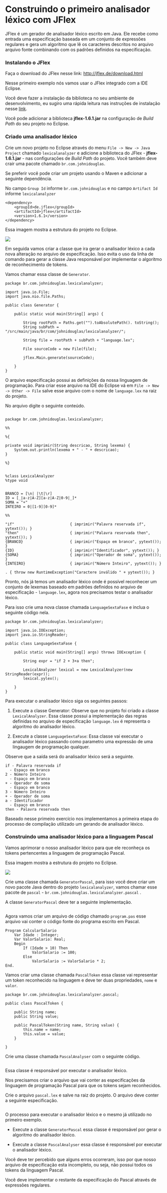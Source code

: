 Construindo o primeiro analisador léxico com JFlex
======

JFlex é um gerador de analisador léxico escrito em Java. Ele recebe como entrada uma especificação baseada em um conjunto de expressões regulares e gera um algoritmo que lê os caracteres descritos no arquivo arquivo fonte combinando com os padrões definidos na especificação.

### Instalando o JFlex

Faça o download do JFlex nesse link: http://jflex.de/download.html

Nesse primeiro exemplo nós vamos usar o JFlex integrado com a IDE Eclipse.

Você deve fazer a instalação da biblioteca no seu ambiente de desenvolvimento, eu sugiro uma rápida leitura nas instruções de instalação nesse [link](http://jflex.de/installing.html).

Você pode adicionar a biblioteca **jflex-1.6.1.jar** na configuração de *Build Path* do seu projeto no Eclipse.

### Criado uma analisador léxico

Crie um novo projeto no Eclipse através do menu `File -> New -> Java Project` chamado `lexicalanalyzer` e adicione a biblioteca do JFlex - **jflex-1.6.1.jar** - nas configurações de *Build Path* do projeto. Você também deve crair uma pacote chamado `br.com.johnidouglas`.

Se preferir você pode criar um projeto usando o Maven e adicionar a seguinte dependência.

No campo `Group Id` informe `br.com.johnidouglas` e no campo `Artifact Id` informe `lexicalanalyzer`

```
<dependency>
	<groupId>de.jflex</groupId>
	<artifactId>jflex</artifactId>
	<version>1.6.1</version>
</dependency>
```

Essa imagem mostra a estrutura do projeto no Eclipse.

![](../imagem/project-estrucutre-jflex.png)

Em seguida vamos criar a classe que ira gerar o analisador léxico a cada nova alteração no arquivo de especificação. Isso evita o uso da linha de comando para gerar a classe Java responsável por implementar o algoritmo de reconhecimento de tokens.

Vamos chamar essa classe de `Generator`.

```
package br.com.johnidouglas.lexicalanalyzer;

import java.io.File;
import java.nio.file.Paths;

public class Generator {

	public static void main(String[] args) {
		
		String rootPath = Paths.get("").toAbsolutePath(). toString();
		String subPath = "/src/main/java/br/com/johnidouglas/lexicalanalyzer/";
		
		String file = rootPath + subPath + "language.lex";
		
		File sourceCode = new File(file);
		
		jflex.Main.generate(sourceCode);
		
	}
}
```

O arquivo especificação possui as definições da nossa linguagem de programação. Para criar esse arquivo na IDE do Eclipse vá em `File -> New -> Other -> File` salve esse arquivo com o nome de `language.lex` na raiz do projeto.

No arquivo digite o seguinte conteúdo.

```

package br.com.johnidouglas.lexicalanalyzer;

%%

%{

private void imprimir(String descricao, String lexema) {
    System.out.println(lexema + " - " + descricao);
}

%}


%class LexicalAnalyzer
%type void


BRANCO = [\n| |\t|\r]
ID = [_|a-z|A-Z][a-z|A-Z|0-9|_]*
SOMA = "+"
INTEIRO = 0|[1-9][0-9]*

%%

"if"                         { imprimir("Palavra reservada if", yytext()); }
"then"                       { imprimir("Palavra reservada then", yytext()); }
{BRANCO}                     { imprimir("Espaço em branco", yytext()); }
{ID}                         { imprimir("Identificador", yytext()); }
{SOMA}						 { imprimir("Operador de soma", yytext()); }
{INTEIRO}					 { imprimir("Número Inteiro", yytext()); }

. { throw new RuntimeException("Caractere inválido " + yytext()); }
```

Pronto, nós já temos um analisador léxico onde é possível reconhecer um conjunto de lexemas baseado em padrões definidos no arquivo de especificação - `language.lex`, agora nos precisamos testar o analisador léxico. 

Para isso crie uma nova classe chamada `LanguageSextaFase` e inclua o seguinte código nela.

```
package br.com.johnidouglas.lexicalanalyzer;

import java.io.IOException;
import java.io.StringReader;

public class LanguageSextaFase {

	public static void main(String[] args) throws IOException {
		
		String expr = "if 2 + 3+a then";
		
		LexicalAnalyzer lexical = new LexicalAnalyzer(new StringReader(expr));
		lexical.yylex();
		
	}
}

```

Para executar o analisador léxico siga os seguintes passos:

1. Execute a classe Generator: Observe que no projeto foi criado a classe `LexicalAnalyzer`. Essa classe possui a implementação das regras definidas no arquivo de especificação `language.lex` é representa o algoritmo do analisador léxico.

2. Execute a classe `LanguageSextaFase`: Essa classe vai executar o analisador léxico passando como parametro uma expressão de uma lingaugem de programação qualquer.

Observe que a saída será do analisador léxico será a seguinte.

```
if - Palavra reservada if
  - Espaço em branco
2 - Número Inteiro
  - Espaço em branco
+ - Operador de soma
  - Espaço em branco
3 - Número Inteiro
+ - Operador de soma
a - Identificador
  - Espaço em branco
then - Palavra reservada then

```

Baseado nesse primeiro exercício nos implementamos a primeira etapa do processo de compilação utilizado um gerando de analisador léxico.

### Construindo uma analisador léxico para a linguagem Pascal

Vamos aprimorar o nosso analisador léxico para que ele reconheça os tokens pertencentes a linguagem de programação Pascal.

Essa imagem mostra a estrutura do projeto no Eclipse.

![](../imagem/project-estrucutre-jflex-pascal.png)

Crie uma classe chamada `GeneratorPascal`, para isso você deve criar um novo pacote Java dentro do projeto `lexicalanalyzer`, vamos chamar esse pacote de `pascal` - `br.com.johnidouglas.lexicalanalyzer.pascal` .

A classe `GeneratorPascal` deve ter a seguinte implementação.

```

```

Agora vamos criar um arquivo de código chamado `program.pas` esse arquivo vai conter o código fonte do programa escrito em Pascal.

```
Program CalcularSalario
	Var Idade : Integer; 
	Var ValorSalario: Real; 
	Begin 
		If (Idade > 10) Then 
			ValorSalario := 100; 
		Else 
			ValorSalario := ValorSalario * 2; 
End.
```

Vamos criar uma classe chamada `PascalToken` essa classe vai representar um token reconhecido na linguagem e deve ter duas propriedades, `nome` e `valor`.

```
package br.com.johnidouglas.lexicalanalyzer.pascal;

public class PascalToken {
	
	public String name;
	public String value;
	
	public PascalToken(String name, String value) {
		this.name = name;
		this.value = value;
	}

}

```

Crie uma classe chamada `PascalAnalyser` com o seguinte código.

```

```

Essa classe é responsável por executar o analisador léxico.

Nos precisamos criar o arquivo que vai conter as especificações da linguagem de programação Pascal para que os tokens sejam reconhecidos.

Crie o arquivo `pascal.lex` e salve na raiz do projeto. O arquivo deve conter a seguinte especificação.

```

```

O processo para executar o analisador léxico e o mesmo já utilizado no primeiro exemplo.

* Execute a classe `GeneratorPascal` essa classe é responsável por gerar o algoritmo do analisador léxico.

* Execute a classe `PascalAnalyser` essa classe é responsável por executar o analisador léxico.

Você deve ter percebido que alguns erros ocorreram, isso por que nosso arquivo de especificação esta incompleto, ou seja, não possui todos os tokens da linguagem Pascal.

Você deve implementar o restante da especificação do Pascal através de expressões regulares.